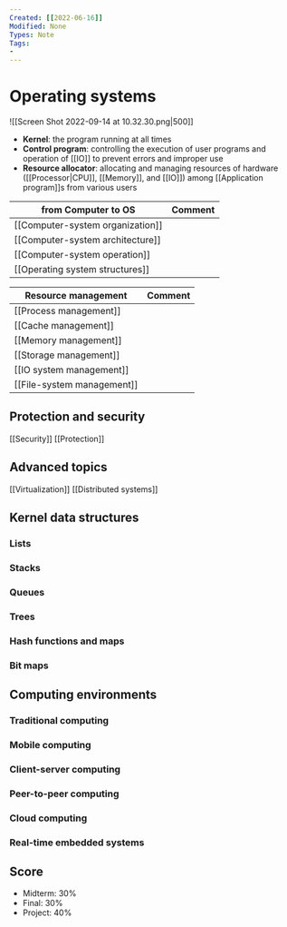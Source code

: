```yaml
---
Created: [[2022-06-16]]
Modified: None
Types: Note
Tags: 
- 
---
```

# Operating systems
![[Screen Shot 2022-09-14 at 10.32.30.png|500]]
- **Kernel**: the program running at all times
- **Control program**: controlling the execution of user programs and operation of [[IO]] to prevent errors and improper use
- **Resource allocator**: allocating and managing resources of hardware ([[Processor|CPU]], [[Memory]], and [[IO]]) among [[Application program]]s from various users

| from Computer to OS              | Comment |
| -------------------------------- | ------- |
| [[Computer-system organization]] |         |
| [[Computer-system architecture]] |         |
| [[Computer-system operation]]    |         |
| [[Operating system structures]]  |         |

| Resource management        | Comment |
| -------------------------- | ------- |
| [[Process management]]     |         |
| [[Cache management]]       |         |
| [[Memory management]]      |         |
| [[Storage management]]     |         |
| [[IO system management]]   |         |
| [[File-system management]] |         |

## Protection and security
[[Security]]
[[Protection]]
## Advanced topics
[[Virtualization]]
[[Distributed systems]]

## Kernel data structures
### Lists
### Stacks
### Queues
### Trees
### Hash functions and maps
### Bit maps
## Computing environments
### Traditional computing
### Mobile computing
### Client-server computing
### Peer-to-peer computing
### Cloud computing
### Real-time embedded systems

## Score
- Midterm: 30%
- Final: 30%
- Project: 40%
